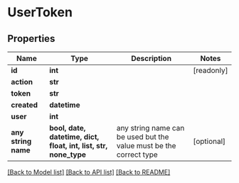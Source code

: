# UserToken


## Properties
Name | Type | Description | Notes
------------ | ------------- | ------------- | -------------
**id** | **int** |  | [readonly] 
**action** | **str** |  | 
**token** | **str** |  | 
**created** | **datetime** |  | 
**user** | **int** |  | 
**any string name** | **bool, date, datetime, dict, float, int, list, str, none_type** | any string name can be used but the value must be the correct type | [optional]

[[Back to Model list]](../README.md#documentation-for-models) [[Back to API list]](../README.md#documentation-for-api-endpoints) [[Back to README]](../README.md)


